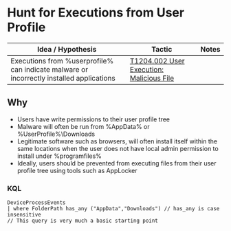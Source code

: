 # Hunt for Executions from User Profile

|Idea / Hypothesis|Tactic|Notes|
|---|---|---|
|Executions from %userprofile% can indicate malware or incorrectly installed applications|[T1204.002 User Execution: Malicious File](https://attack.mitre.org/techniques/T1204/002/)||

## Why

- Users have write permissions to their user profile tree
- Malware will often be run from %AppData%  or %UserProfile%\Downloads
- Legitimate software such as browsers, will often install itself within the same locations when the user does not have local admin permission to install under %programfiles%
- Ideally, users should be prevented from executing files from their user profile tree using tools such as AppLocker

### KQL

```KQL
DeviceProcessEvents
| where FolderPath has_any ("AppData","Downloads") // has_any is case insensitive
// This query is very much a basic starting point